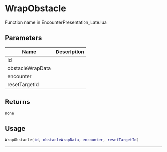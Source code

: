 # WrapObstacle

Function name in EncounterPresentation_Late.lua

## Parameters

| Name             | Description |
| ---------------- | ----------- |
| id               |             |
| obstacleWrapData |             |
| encounter        |             |
| resetTargetId    |             |

## Returns

`none`

## Usage

```lua
WrapObstacle(id, obstacleWrapData, encounter, resetTargetId)
```

---
